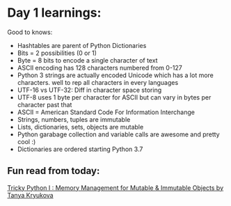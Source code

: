 # Day 1 learnings:
Good to knows:<br>
- Hashtables are parent of Python Dictionaries
- Bits = 2 possibilities (0 or 1)
- Byte = 8 bits to encode a single character of text
- ASCII encoding has 128 characters numbered from 0-127
- Python 3 strings are actually encoded Unicode which has a lot more characters. well to rep all characters in every languages
- UTF-16 vs UTF-32: Diff in character space storing
- UTF-8 uses 1 byte per character for ASCII but can vary in bytes per character past that
- ASCII = American Standard Code For Information Interchange
- Strings, numbers, tuples are immutable 
- Lists, dictionaries, sets, objects are mutable 
- Python garabage collection and variable calls are awesome and pretty cool :)
- Dictionaries are ordered starting Python 3.7

## Fun read from today: 
<a href="https://medium.com/@tyastropheus/tricky-python-i-memory-management-for-mutable-immutable-objects-21507d1e5b95#:~:text=Instead%20of%20storing%20values%20in,objects)%20stored%20somewhere%20in%20memory.&text=Python%20keeps%20an%20internal%20counter%20on%20how%20many%20references%20an%20object%20has."><span>Tricky Python I : Memory Management for Mutable & Immutable Objects by Tanya Kryukova</span>
